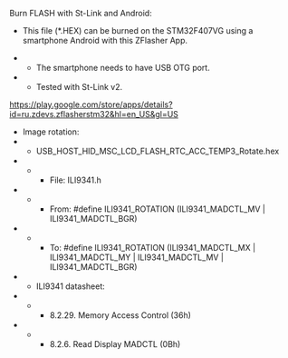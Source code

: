 Burn FLASH with St-Link and Android:

- This file (*.HEX) can be burned on the STM32F407VG using a smartphone Android with this ZFlasher App.

- - The smartphone needs to have USB OTG port.

- - Tested with St-Link v2.

https://play.google.com/store/apps/details?id=ru.zdevs.zflasherstm32&hl=en_US&gl=US

- Image rotation:
- - USB_HOST_HID_MSC_LCD_FLASH_RTC_ACC_TEMP3_Rotate.hex
- - - File: ILI9341.h
- - - From: #define ILI9341_ROTATION (ILI9341_MADCTL_MV | ILI9341_MADCTL_BGR)
- - - To: #define ILI9341_ROTATION (ILI9341_MADCTL_MX | ILI9341_MADCTL_MY | ILI9341_MADCTL_MV | ILI9341_MADCTL_BGR)
- - ILI9341 datasheet:
- - - 8.2.29. Memory Access Control (36h)
- - - 8.2.6. Read Display MADCTL (0Bh)
